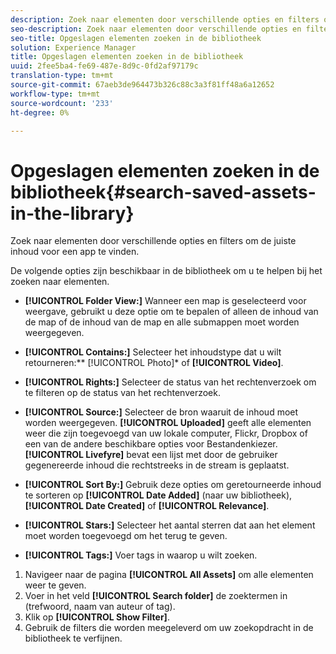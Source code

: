 ```yaml
---
description: Zoek naar elementen door verschillende opties en filters om de juiste inhoud voor een app te vinden.
seo-description: Zoek naar elementen door verschillende opties en filters om de juiste inhoud voor een app te vinden.
seo-title: Opgeslagen elementen zoeken in de bibliotheek
solution: Experience Manager
title: Opgeslagen elementen zoeken in de bibliotheek
uuid: 2fee5ba4-fe69-487e-8d9c-0fd2af97179c
translation-type: tm+mt
source-git-commit: 67aeb3de964473b326c88c3a3f81ff48a6a12652
workflow-type: tm+mt
source-wordcount: '233'
ht-degree: 0%

---
```



# Opgeslagen elementen zoeken in de bibliotheek{#search-saved-assets-in-the-library}

Zoek naar elementen door verschillende opties en filters om de juiste inhoud voor een app te vinden.

De volgende opties zijn beschikbaar in de bibliotheek om u te helpen bij het zoeken naar elementen.

* **[!UICONTROL Folder View:]** Wanneer een map is geselecteerd voor weergave, gebruikt u deze optie om te bepalen of alleen de inhoud van de map of de inhoud van de map en alle submappen moet worden weergegeven.
* **[!UICONTROL Contains:]** Selecteer het inhoudstype dat u wilt retourneren:**  [!UICONTROL Photo]* of  **[!UICONTROL Video]**.

* **[!UICONTROL Rights:]** Selecteer de status van het rechtenverzoek om te filteren op de status van het rechtenverzoek.
* **[!UICONTROL Source:]** Selecteer de bron waaruit de inhoud moet worden weergegeven. **[!UICONTROL Uploaded]** geeft alle elementen weer die zijn toegevoegd van uw lokale computer, Flickr, Dropbox of een van de andere beschikbare opties voor Bestandenkiezer. **[!UICONTROL Livefyre]** bevat een lijst met door de gebruiker gegenereerde inhoud die rechtstreeks in de stream is geplaatst.

* **[!UICONTROL Sort By:]** Gebruik deze opties om geretourneerde inhoud te sorteren op  **[!UICONTROL Date Added]** (naar uw bibliotheek),  **[!UICONTROL Date Created]** of  **[!UICONTROL Relevance]**.

* **[!UICONTROL Stars:]** Selecteer het aantal sterren dat aan het element moet worden toegevoegd om het terug te geven.
* **[!UICONTROL Tags:]** Voer tags in waarop u wilt zoeken.

1. Navigeer naar de pagina **[!UICONTROL All Assets]** om alle elementen weer te geven.
1. Voer in het veld **[!UICONTROL Search folder]** de zoektermen in (trefwoord, naam van auteur of tag).
1. Klik op **[!UICONTROL Show Filter]**.
1. Gebruik de filters die worden meegeleverd om uw zoekopdracht in de bibliotheek te verfijnen.
